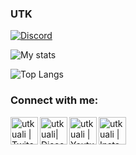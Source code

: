 
### UTK

[![Discord](https://img.shields.io/discord/340568729634996225?label=Discord&logo=Discord)][discord]

![My stats](https://github-readme-stats.vercel.app/api?username=utkuali&show_icons=true&count_private=true)

![Top Langs](https://github-readme-stats.vercel.app/api/top-langs/?username=utkuali&layout=compact)

### Connect with me:

[<img align="left" alt="utkuali | Twitch" width="44px" src="https://img.icons8.com/fluent/2x/twitch.png" />][twitch]
[<img align="left" alt="utkuali| Discord" width="44px" src="https://i.ibb.co/YtNhB1V/icons8-discord-new-logo-48.png" />][discord]
[<img align="left" alt="utkuali | Youtube" width="44px" src="https://img.icons8.com/color/2x/youtube-play.png" />][youtube]
[<img align="left" alt="utkuali | Instagram" width="44px" src="https://i.ibb.co/tz8skHM/icons8-instagram-48.png" />][instagram]

<br />

[discord]: https://discord.gg/yqHmvcr
[instagram]: https://www.instagram.com/aliutkuoner/
[twitch]: https://www.twitch.tv/utkuali
[youtube]: https://www.youtube.com/channel/UCYAr8yo--p1Jf_TjM3Vi8GA?view_as=subscriber
